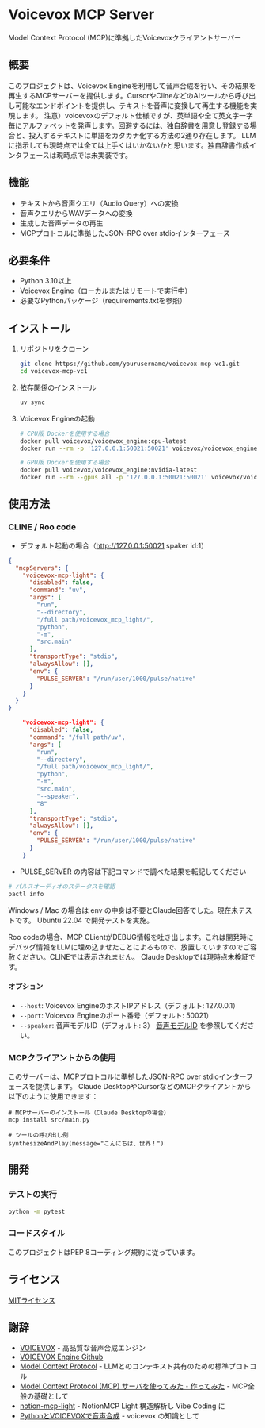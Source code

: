 # Voicevox MCP Server

Model Context Protocol (MCP)に準拠したVoicevoxクライアントサーバー

## 概要

このプロジェクトは、Voicevox Engineを利用して音声合成を行い、その結果を再生するMCPサーバーを提供します。CursorやClineなどのAIツールから呼び出し可能なエンドポイントを提供し、テキストを音声に変換して再生する機能を実現します。
注意）voicevoxのデフォルト仕様ですが、英単語や全て英文字一字毎にアルファベットを発声します。回避するには、独自辞書を用意し登録する場合と、投入するテキストに単語をカタカナ化する方法の2通り存在します。
LLMに指示しても現時点では全ては上手くはいかないかと思います。独自辞書作成インタフェースは現時点では未実装です。

## 機能

- テキストから音声クエリ（Audio Query）への変換
- 音声クエリからWAVデータへの変換
- 生成した音声データの再生
- MCPプロトコルに準拠したJSON-RPC over stdioインターフェース

## 必要条件

- Python 3.10以上
- Voicevox Engine（ローカルまたはリモートで実行中）
- 必要なPythonパッケージ（requirements.txtを参照）

## インストール

1. リポジトリをクローン
   ```bash
   git clone https://github.com/yourusername/voicevox-mcp-vc1.git
   cd voicevox-mcp-vc1
   ```

2. 依存関係のインストール
   ```bash
   uv sync
   ```

3. Voicevox Engineの起動
   ```bash
   # CPU版 Dockerを使用する場合
   docker pull voicevox/voicevox_engine:cpu-latest
   docker run --rm -p '127.0.0.1:50021:50021' voicevox/voicevox_engine:cpu-latest
   ```
   ```bash
   # GPU版 Dockerを使用する場合
   docker pull voicevox/voicevox_engine:nvidia-latest
   docker run --rm --gpus all -p '127.0.0.1:50021:50021' voicevox/voicevox_engine:nvidia-latest
   ```

## 使用方法

### CLINE / Roo code
- デフォルト起動の場合（http://127.0.0.1:50021 spaker id:1）
```json
{
  "mcpServers": {
    "voicevox-mcp-light": {
      "disabled": false,
      "command": "uv",
      "args": [
        "run",
        "--directory",
        "/full path/voicevox_mcp_light/",
        "python",
        "-m",
        "src.main"
      ],
      "transportType": "stdio",
      "alwaysAllow": [],
      "env": {
        "PULSE_SERVER": "/run/user/1000/pulse/native"
      }
    }
  }
}
```

```json
    "voicevox-mcp-light": {
      "disabled": false,
      "command": "/full path/uv",
      "args": [
        "run",
        "--directory",
        "/full path/voicevox_mcp_light/",
        "python",
        "-m",
        "src.main",
        "--speaker",
        "8"
      ],
      "transportType": "stdio",
      "alwaysAllow": [],
      "env": {
        "PULSE_SERVER": "/run/user/1000/pulse/native"
      }
    }
```
- PULSE_SERVER の内容は下記コマンドで調べた結果を転記してください
``` bash
# パルスオーディオのステータスを確認
pactl info
```

Windows / Mac の場合は env の中身は不要とClaude回答でした。現在未テストです。
Ubuntu 22.04 で開発テストを実施。

Roo codeの場合、MCP CLientがDEBUG情報を吐き出します。これは開発時にデバッグ情報をLLMに埋め込ませたことによるもので、放置していますのでご容赦ください。CLINEでは表示されません。
Claude Desktopでは現時点未検証です。

#### オプション

- `--host`: Voicevox EngineのホストIPアドレス（デフォルト: 127.0.0.1）
- `--port`: Voicevox Engineのポート番号（デフォルト: 50021）
- `--speaker`: 音声モデルID（デフォルト: 3）
[音声モデルID](https://github.com/VOICEVOX/voicevox_vvm/blob/main/README.md#%E9%9F%B3%E5%A3%B0%E3%83%A2%E3%83%87%E3%83%ABvvm%E3%83%95%E3%82%A1%E3%82%A4%E3%83%AB%E3%81%A8%E5%A3%B0%E3%82%AD%E3%83%A3%E3%83%A9%E3%82%AF%E3%82%BF%E3%83%BC%E3%82%B9%E3%82%BF%E3%82%A4%E3%83%AB%E5%90%8D%E3%81%A8%E3%82%B9%E3%82%BF%E3%82%A4%E3%83%AB-id-%E3%81%AE%E5%AF%BE%E5%BF%9C%E8%A1%A8) を参照してください。

### MCPクライアントからの使用

このサーバーは、MCPプロトコルに準拠したJSON-RPC over stdioインターフェースを提供します。
Claude DesktopやCursorなどのMCPクライアントから以下のように使用できます：

```
# MCPサーバーのインストール（Claude Desktopの場合）
mcp install src/main.py

# ツールの呼び出し例
synthesizeAndPlay(message="こんにちは、世界！")
```

## 開発

### テストの実行

```bash
python -m pytest
```

### コードスタイル

このプロジェクトはPEP 8コーディング規約に従っています。

## ライセンス

[MITライセンス](LICENSE)

## 謝辞

- [VOICEVOX](https://voicevox.hiroshiba.jp/) - 高品質な音声合成エンジン
- [VOICEVOX Engine Github](https://github.com/VOICEVOX/voicevox_engine)
- [Model Context Protocol](https://modelcontextprotocol.io/) - LLMとのコンテキスト共有のための標準プロトコル
- [Model Context Protocol (MCP) サーバを使ってみた・作ってみた](https://zenn.dev/karaage0703/articles/42f7b0655a6af8) - MCP全般の基礎として 
- [notion-mcp-light](https://github.com/karaage0703/notion-mcp-light) - NotionMCP Light 構造解析し Vibe Coding に
- [PythonとVOICEVOXで音声合成](https://zenn.dev/karaage0703/articles/0187d1d1f4d139) - voicevox の知識として